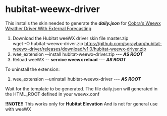 # hubitat-weewx-driver
This installs the skin needed to generate the **_daily.json_** for [Cobra's Weewx Weather Driver With External Forecasting](https://community.hubitat.com/t/updated-weewx-weather-driver-with-external-forecasting/2226/143)

1. Download the Hubitat weeWX driver skin file master.zip<br>
   wget -O hubitat-weewx-driver.zip https://github.com/sgrayban/hubitat-weewx-driver/releases/download/v1.0/hubitat-weewx-driver.zip
1. wee_extension --install hubitat-weewx-driver.zip --- **_AS ROOT_**
1. Reload weeWX -- **service weewx reload** --- **_AS ROOT_**

To uninstall the extension:
1. wee_extension --uninstall hubitat-weewx-driver --- **_AS ROOT_**

Wait for the template to be generated. The file daily.json will generated in the HTML_ROOT defined in your weewx.conf

**!!NOTE!!** This works only for **Hubitat Elevation** And is not for general use with weeWX

